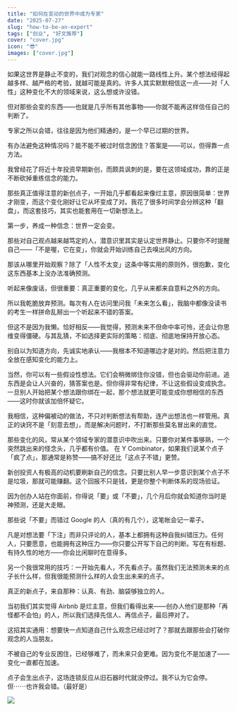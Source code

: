 ```yaml
---
title: "如何在变动的世界中成为专家"
date: "2025-07-27"
slug: "how-to-be-an-expert"
tags: ["创业", "好文推荐"]
cover: "cover.jpg"
icon: "😎"
images: ["cover.jpg"]
---
```

如果这世界是静止不变的，我们对观念的信心就能一路线性上升。某个想法经得起越多样、越严格的考验，就越可能是真的。许多人其实默默相信这一点——对「人性」这种变化不大的领域来说，这么想或许没错。



但对那些会变的东西——也就是几乎所有其他事物——你就不能再这样信任自己的判断了。



专家之所以会错，往往是因为他们精通的，是一个早已过期的世界。



有办法避免这种情况吗？能不能不被过时信念困住？答案是——可以，但得靠一点方法。



我曾经花了将近十年投资早期新创，而颇具讽刺的是，要在这领域成功，靠的正是不断砍掉重练信念的能力。



那些真正值得注意的新创点子，一开始几乎都看起来像烂主意，原因很简单：世界才刚变，而这个变化刚好让它从坏变成了对。我花了很多时间学会分辨这种「翻盘」，而这套技巧，其实也能套用在一切新想法上。



第一步，养成一种信念：世界一定会变。



那些对自己观点越来越笃定的人，潜意识里其实是认定世界静止。只要你不时提醒自己——「不是喔，它在变」，你就会开始训练自己去嗅出风的方向。



那该从哪里开始观察？除了「人性不太变」这条中等实用的原则外，很抱歉，变化这东西基本上没办法准确预测。



听起来像废话，但很重要：真正重要的变化，几乎从来都来自意料之外的方向。



所以我乾脆放弃预测。每次有人在访问里问我「未来怎么看」，我脑中都像没读书的考生一样拼命乱掰出一个听起来不错的答案。



但这不是因为我懒。恰好相反——我觉得，预测未来不但命中率可怜，还会让你思维变得僵硬。与其乱猜，不如选择更实际的策略：彻底、彻底地保持开放心态。



别自以为知道方向，先诚实地承认——我根本不知道哪边才是对的。然后把注意力全放在感知变化的能力上。



当然，你可以有一些假设性想法。它们会稍微绑住你没错，但也会驱动你前进。追东西是会让人兴奋的，猜答案也是。但你得非常有纪律，不让这些假设变成执念。
一旦别人开始把某个想法跟你绑在一起，那个想法就更可能变成你想相信的东西——这时你就该加倍怀疑它。



我相信，这种偏被动的做法，不只对判断想法有帮助，连产出想法也一样管用。真正的诀窍不是「刻意去想」，而是解决问题时，不打断那些莫名冒出来的直觉。



那些变化的风，常从某个领域专家的潜意识中吹出来。只要你对某件事够熟，一个突然跳出来的怪念头，几乎都有价值。
在 Y Combinator，如果我们说某个点子「疯了点」，那通常是称赞——搞不好还比「这点子不错」更赞。



新创投资人有极高的动机要刷新自己的信念。只要比别人早一步意识到某个点子不是垃圾，那就可能赚翻。这个回报不只是钱，更是你整个判断体系的现场验证。



因为创办人站在你面前，你得说「要」或「不要」，几个月后你就会知道你当时是神预测，还是大走眼。



那些说「不要」而错过 Google 的人（真的有几个），这笔帐会记一辈子。



凡是对想法要「下注」而非只评论的人，基本上都拥有这种自我纠错压力。任何人，只要愿意，也能拥有这种压力——你只要公开写下自己的判断。写在有标题、有持久性的地方——你会比闲聊时在意得多。



另一个我很常用的技巧：一开始先看人，不先看点子。虽然我们无法预测未来的点子长什么样，但我很能预测什么样的人会生出未来的点子。



真正的新点子，来自那种：认真、有劲、脑袋够独立的人。



当初我们其实觉得 Airbnb 是烂主意，但我们看得出来——创办人他们是那种「再怪都不会怕」的人，所以我们选择先信人、再信点子，最后押对了。



这招其实通用：想要快一点知道自己什么观念已经过时了？那就去跟那些会打破你观念的人当朋友。



不被自己的专业反困住，已经够难了，而未来只会更难。因为变化不是加速了——变化一直都在加速。



点子会生出点子，这场连锁反应从旧石器时代就没停过。我不认为它会停。
但⋯⋯也许我会错。（最好是）




![](https://prod-files-secure.s3.us-west-2.amazonaws.com/112d0858-5090-4d34-a606-b75eb8d65fd2/46476355-9cf3-4e99-9b7a-3531bc426380/1000202064.png?X-Amz-Algorithm=AWS4-HMAC-SHA256&X-Amz-Content-Sha256=UNSIGNED-PAYLOAD&X-Amz-Credential=ASIAZI2LB466V2D46GJ7%2F20250823%2Fus-west-2%2Fs3%2Faws4_request&X-Amz-Date=20250823T114254Z&X-Amz-Expires=3600&X-Amz-Security-Token=IQoJb3JpZ2luX2VjENL%2F%2F%2F%2F%2F%2F%2F%2F%2F%2FwEaCXVzLXdlc3QtMiJIMEYCIQCjbURC13Hee7g3ZsqD3dsv273rYaKBvoI%2FBlCNSqLsTQIhALiitPzAh54tCXk9r67yOFbLxSjvUiV7DRJnFItK4TUiKv8DCCsQABoMNjM3NDIzMTgzODA1IgxEL%2FQgrDYFJTgrIdYq3APpPyFJji%2BDF8Inlw9DLEHbR2ERVDbEI2h9q8xTPbDamVKqSm0j7WytxfKH8Ond9rymF%2BE%2FDFOmPOfHpjsMjX%2BitQsOqhnWHWWtQn8en6CigVnMRnkT%2BY8cOTFAX1KvHpVFJajxfSfAtbBsmbaxwJhbrtutA1YTN1d3A%2BXkckzzD%2F1OKfHbnArwc7Vw8kwjAFON60SYByh9ynlqe4kWMAgPw%2FzgLLtcBNxMcTP9MKsRJ78JEPelsP913Gp4zZxuD9mORJO1%2FSmTAi1qcbEn3f0%2B8hjo2P7yPnXz4Qoz4M0eN4hNcUdV2hd25hKdQMFZVAy9J5X4ytJIroxP5%2Bor%2BUhjHrrnEcH9sAyM1chx8R%2BOYAUl6te9wNAu5oxqLdNKxp9XzdN6bX9gYUa8xT7U3ZGSN6Lu1FwV8a3yyHue08KNLBC1KEl3tSkzNl%2F%2B9tuWnnYIeMEV9l7id4CQPz%2FYNBozJI1UmTO4XVedj%2FINJJ8xLiofqExSiBKvk6NLbaV%2BkXR72YRmD7w5l7JcAswbxxSQ39ItdRoKBVooP8XopJJ7lgQr%2FFQG%2FpaRUXY00XKQbSSRnw58KOo%2F%2FPj%2FumsUMDCnOBYVvKFoQ2h6MHrLnmw619hpXEDRVy0x%2FMpW8zC5oKbFBjqkAZpmlDiAf5NgFk%2BofZj0T5WceuM6oaeY3kaSyASn9DH0Tpltqh2hlM%2Biur4dpz6E3vSQPWLuT28dEbghF5VqZ13mJ35KB6zu%2FZPlqRg0uXMs67mo26AMG1VP9pTMeAS1GC0Y%2F0jfbbYVlB5JK3clSSDQgNYGQKS45MpHzFnFWr0qsu5YwR24x1%2F3jM50qLefELO2cCSOEAc36gGVqCTPwcnCx03y&X-Amz-Signature=227746834891d3426be06b99a92f9b356c29111cfce80b520b64ca7a11cf6480&X-Amz-SignedHeaders=host&x-amz-checksum-mode=ENABLED&x-id=GetObject)

